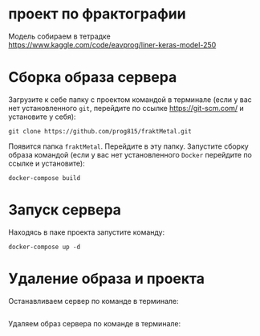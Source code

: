 # проект по фрактографии

Модель собираем в тетрадке https://www.kaggle.com/code/eavprog/liner-keras-model-250

# Сборка образа сервера

Загрузите к себе папку с проектом командой в терминале (если у вас нет установленного `git`, перейдите по ссылке https://git-scm.com/ и установите у себя):
```
git clone https://github.com/prog815/fraktMetal.git
```
Появится папка `fraktMetal`. Перейдите в эту папку.
Запустите сборку образа командой (если у вас нет установленного `Docker` перейдите по ссылке и установите):
```
docker-compose build
```
# Запуск сервера
Находясь в паке проекта запустите команду:
```
docker-compose up -d
```
# Удаление образа и проекта
Останавливаем сервер по команде в терминале:
```

```
Удаляем образ сервера по команде в терминале:
```

```